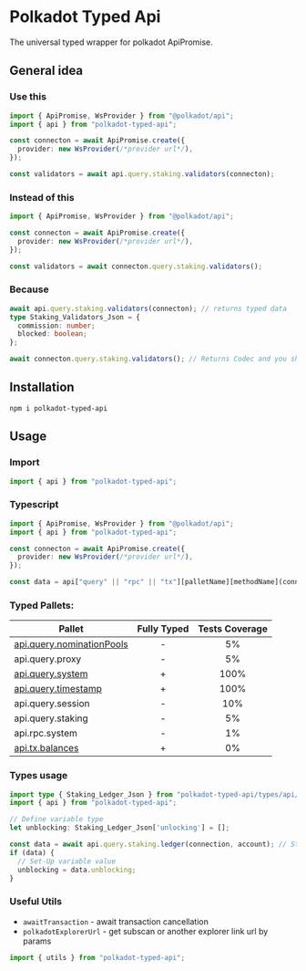 # Polkadot Typed Api
The universal typed wrapper for polkadot ApiPromise.

## General idea

### Use this
```typescript
import { ApiPromise, WsProvider } from "@polkadot/api";
import { api } from "polkadot-typed-api";

const connecton = await ApiPromise.create({
  provider: new WsProvider(/*provider url*/),
});

const validators = await api.query.staking.validators(connecton);
```

### Instead of this
```typescript
import { ApiPromise, WsProvider } from "@polkadot/api";

const connecton = await ApiPromise.create({
  provider: new WsProvider(/*provider url*/),
});

const validators = await connecton.query.staking.validators();
```

### Because
```typescript
await api.query.staking.validators(connecton); // returns typed data
type Staking_Validators_Json = {
  commission: number;
  blocked: boolean;
};

await connecton.query.staking.validators(); // Returns Codec and you should guess what to do with that!
```

## Installation
```shell
npm i polkadot-typed-api
```

## Usage

### Import
```typescript
import { api } from "polkadot-typed-api";
```

### Typescript
```typescript
import { ApiPromise, WsProvider } from "@polkadot/api";
import { api } from "polkadot-typed-api";

const connecton = await ApiPromise.create({
  provider: new WsProvider(/*provider url*/),
});

const data = api["query" || "rpc" || "tx"][palletName][methodName](connection, ...params);
```

### Typed Pallets:
| Pallet                                                                                                                                                    | Fully Typed | Tests Coverage |
|-----------------------------------------------------------------------------------------------------------------------------------------------------------|:-----------:|:--------------:|
| [api.query.nominationPools](https://github.com/dmitrytarassov/crypto-tools/blob/main/packages/polkadot-typed-api/src/api/query/nominationPools/README.md) |      -      |       5%       |
| api.query.proxy                                                                                                                                           |      -      |       5%       |
| [api.query.system](https://github.com/dmitrytarassov/crypto-tools/blob/main/packages/polkadot-typed-api/src/api/query/system/README.md)                   |      +      |      100%      |
| [api.query.timestamp](https://github.com/dmitrytarassov/crypto-tools/blob/main/packages/polkadot-typed-api/src/api/query/timestamp/README.md)             |      +      |      100%      |
| api.query.session                                                                                                                                         |      -      |      10%       |
| api.query.staking                                                                                                                                         |      -      |       5%       |
| api.rpc.system                                                                                                                           |      -      |       1%       |
| [api.tx.balances](https://github.com/dmitrytarassov/crypto-tools/blob/main/packages/polkadot-typed-api/src/api/tx/balances/README.md)                     | + |       0%       |

### Types usage
```typescript
import type { Staking_Ledger_Json } from "polkadot-typed-api/types/api/query/staking/ledger";
import { api } from "polkadot-typed-api";

// Define variable type
let unblocking: Staking_Ledger_Json['unlocking'] = [];

const data = await api.query.staking.ledger(connection, account); // Staking_Ledger_Json
if (data) {
  // Set-Up variable value
  unblocking = data.unblocking;
}
```

### Useful Utils
- `awaitTransaction` - await transaction cancellation
- `polkadotExplorerUrl` - get subscan or another explorer link url by params 

```typescript
import { utils } from "polkadot-typed-api";
```